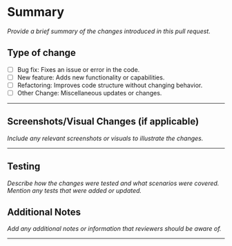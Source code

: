 # Summary

<!-- type=rule rule=required -->

_Provide a brief summary of the changes introduced in this pull request._

## Type of change

<!-- type=rule rule=checkOnlyOne -->
<!-- type=rule rule=requiredSection -->

- [ ] Bug fix: Fixes an issue or error in the code.
- [ ] New feature: Adds new functionality or capabilities.
- [ ] Refactoring: Improves code structure without changing behavior.
- [ ] Other Change: Miscellaneous updates or changes.

---

## Screenshots/Visual Changes (if applicable)

<!-- type=rule rule=optionalSection -->

_Include any relevant screenshots or visuals to illustrate the changes._

---

## Testing

<!-- type=rule rule=requiredSection -->

_Describe how the changes were tested and what scenarios were covered. Mention any tests that were added or updated._

## Additional Notes

<!-- type=rule rule=optionalSection -->

_Add any additional notes or information that reviewers should be aware of._

---
